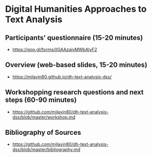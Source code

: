 # Digital Humanities Approaches to Text Analysis

## Participants' questionnaire (15-20 minutes)

- https://goo.gl/forms/iIGAAzajvMWkAlyF2

## Overview (web-based slides, 15-20 minutes)

- https://mjlavin80.github.io/dh-text-analysis-dss/

## Workshopping research questions and next steps (60-90 minutes)

- https://github.com/mjlavin80/dh-text-analysis-dss/blob/master/workshop.md

## Bibliography of Sources

- https://github.com/mjlavin80/dh-text-analysis-dss/blob/master/bibliography.md
